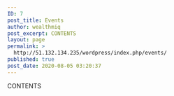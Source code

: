 ```yaml
---
ID: 7
post_title: Events
author: wealthmiq
post_excerpt: CONTENTS
layout: page
permalink: >
  http://51.132.134.235/wordpress/index.php/events/
published: true
post_date: 2020-08-05 03:20:37
---
```

CONTENTS